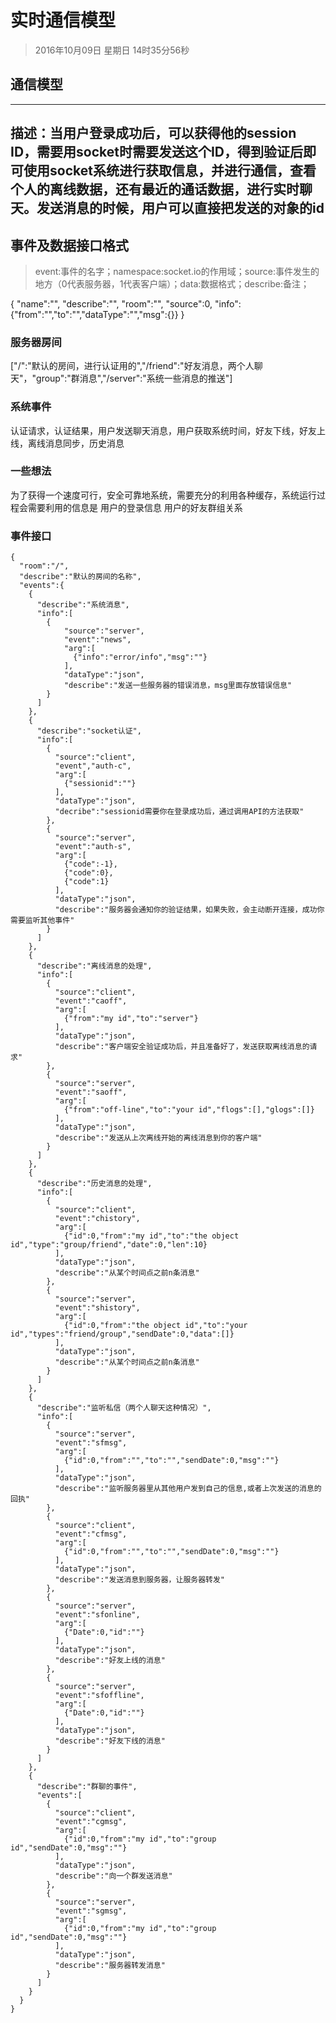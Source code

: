 # 实时通信模型
> 2016年10月09日 星期日 14时35分56秒 

## 通信模型
---
描述：当用户登录成功后，可以获得他的session ID，需要用socket时需要发送这个ID，得到验证后即可使用socket系统进行获取信息，并进行通信，查看个人的离线数据，还有最近的通话数据，进行实时聊天。发送消息的时候，用户可以直接把发送的对象的id
---

## 事件及数据接口格式
> event:事件的名字；namespace:socket.io的作用域；source:事件发生的地方（0代表服务器，1代表客户端）；data:数据格式；describe:备注；

{
  "name":"",
  "describe":"",
  "room":"",
  "source":0,
  "info":{"from":"","to":"","dataType":"","msg":{}}
}

### 服务器房间
["/":"默认的房间，进行认证用的","/friend":"好友消息，两个人聊天"，"group":"群消息","/server":"系统一些消息的推送"]

### 系统事件
认证请求，认证结果，用户发送聊天消息，用户获取系统时间，好友下线，好友上线，离线消息同步，历史消息

### 一些想法
为了获得一个速度可行，安全可靠地系统，需要充分的利用各种缓存，系统运行过程会需要利用的信息是 用户的登录信息 用户的好友群组关系

### 事件接口
```
{
  "room":"/",
  "describe":"默认的房间的名称",
  "events":{
    {
      "describe":"系统消息",
      "info":[
        {
            "source":"server",
            "event":"news",
            "arg":[
              {"info":"error/info","msg":""}
            ],
            "dataType":"json",
            "describe":"发送一些服务器的错误消息，msg里面存放错误信息"
        }
      ]
    },
    {
      "describe":"socket认证",
      "info":[
        {
          "source":"client",
          "event","auth-c",
          "arg":[
            {"sessionid":""}
          ],
          "dataType":"json",
          "decribe":"sessionid需要你在登录成功后，通过调用API的方法获取"
        },
        {
          "source":"server",
          "event":"auth-s",
          "arg":[
            {"code":-1},
            {"code":0},
            {"code":1}
          ],
          "dataType":"json",
          "describe":"服务器会通知你的验证结果，如果失败，会主动断开连接，成功你需要监听其他事件"
        }
      ]
    },
    {
      "describe":"离线消息的处理",
      "info":[
        {
          "source":"client",
          "event":"caoff",
          "arg":[
            {"from":"my id","to":"server"}
          ],
          "dataType":"json",
          "describe":"客户端安全验证成功后，并且准备好了，发送获取离线消息的请求"
        },
        {
          "source":"server",
          "event":"saoff",
          "arg":[
            {"from":"off-line","to":"your id","flogs":[],"glogs":[]}
          ],
          "dataType":"json",
          "describe":"发送从上次离线开始的离线消息到你的客户端"
        }
      ]
    },
    {
      "describe":"历史消息的处理",
      "info":[
        {
          "source":"client",
          "event":"chistory",
          "arg":[
            {"id":0,"from":"my id","to":"the object id","type":"group/friend","date":0,"len":10}
          ],
          "dataType":"json",
          "describe":"从某个时间点之前n条消息"
        },
        {
          "source":"server",
          "event":"shistory",
          "arg":[
            {"id":0,"from":"the object id","to":"your id","types":"friend/group","sendDate":0,"data":[]}
          ],
          "dataType":"json",
          "describe":"从某个时间点之前n条消息"
        }
      ]
    },
    {
      "describe":"监听私信（两个人聊天这种情况）",
      "info":[
        {
          "source":"server",
          "event":"sfmsg",
          "arg":[
            {"id":0,"from":"","to":"","sendDate":0,"msg":""}
          ],
          "dataType":"json",
          "describe":"监听服务器里从其他用户发到自己的信息,或者上次发送的消息的回执"
        },
        {
          "source":"client",
          "event":"cfmsg",
          "arg":[
            {"id":0,"from":"","to":"","sendDate":0,"msg":""}
          ],
          "dataType":"json",
          "describe":"发送消息到服务器，让服务器转发"
        },
        {
          "source":"server",
          "event":"sfonline",
          "arg":[
            {"Date":0,"id":""}
          ],
          "dataType":"json",
          "describe":"好友上线的消息"
        },
        {
          "source":"server",
          "event":"sfoffline",
          "arg":[
            {"Date":0,"id":""}
          ],
          "dataType":"json",
          "describe":"好友下线的消息"
        }
      ]
    },
    {
      "describe":"群聊的事件",
      "events":[
        {
          "source":"client",
          "event":"cgmsg",
          "arg":[
            {"id":0,"from":"my id","to":"group id","sendDate":0,"msg":""}
          ],
          "dataType":"json",
          "describe":"向一个群发送消息"
        },
        {
          "source":"server",
          "event":"sgmsg",
          "arg":[
            {"id":0,"from":"my id","to":"group id","sendDate":0,"msg":""}
          ],
          "dataType":"json",
          "describe":"服务器转发消息"
        }
      ]
    }
  }
}
```

